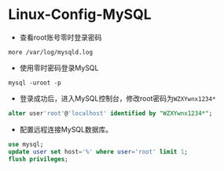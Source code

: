 # Linux-Config-MySQL

- 查看root账号零时登录密码

```
more /var/log/mysqld.log
```

- 使用零时密码登录MySQL

```
mysql -uroot -p 
```

- 登录成功后，进入MySQL控制台，修改root密码为`WZXYwnx1234*`

```sql
alter user'root'@'localhost' identified by "WZXYwnx1234*";
```

- 配置远程连接MySQL数据库。

```sql
use mysql;
update user set host='%' where user='root' limit 1;
flush privileges;
```


